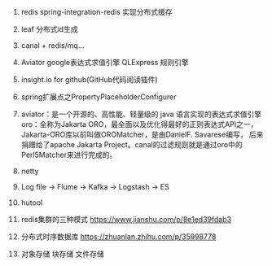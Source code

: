 1. redis spring-integration-redis 实现分布式缓存

2. leaf 分布式id生成

3. canal + redis/mq...

4. Aviator google表达式求值引擎     QLExpress 规则引擎

5. insight.io for github(GitHub代码阅读插件)

6. spring扩展点之PropertyPlaceholderConfigurer

7. aviator：是一个开源的、高性能、轻量级的 java 语言实现的表达式求值引擎
   oro：全称为Jakarta ORO，最全面以及优化得最好的正则表达式API之一，Jakarta-ORO库以前叫做OROMatcher，是由DanielF. Savarese编写，
        后来捐赠给了apache Jakarta Project。canal的过滤规则就是通过oro中的Perl5Matcher来进行完成的。
        
8. netty

9. Log file -> Flume -> Kafka -> Logstash -> ES

10. hutool

11. redis集群的三种模式 https://www.jianshu.com/p/8e1ed39fdab3

12. 分布式时序数据库  https://zhuanlan.zhihu.com/p/35998778

13. 对象存储 块存储 文件存储
